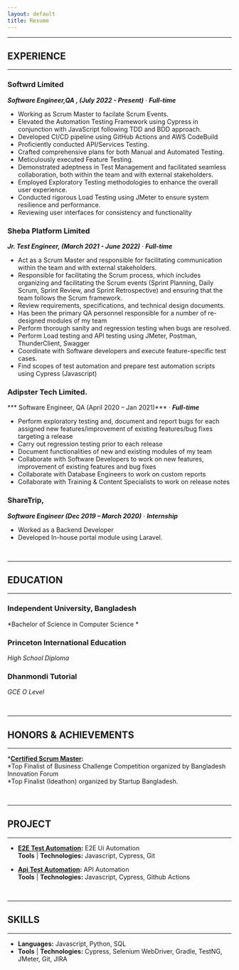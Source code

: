 ```yaml
---
layout: default
title: Resume
---
```


---
## EXPERIENCE
---
### Softwrd Limited  
***Software Engineer,QA , (July 2022 - Present)*** &middot;	***Full-time***   

* Working as Scrum Master to facilate Scrum Events.
* Elevated the Automation Testing Framework using Cypress in conjunction with JavaScript following TDD and BDD approach. 
* Developed CI/CD pipeline using GitHub Actions and AWS CodeBuild
* Proficiently conducted API/Services Testing.
* Crafted comprehensive plans for both Manual and Automated Testing.
* Meticulously executed Feature Testing.
* Demonstrated adeptness in Test Management and facilitated seamless collaboration, both within the team and with external stakeholders.
* Employed Exploratory Testing methodologies to enhance the overall user experience.
* Conducted rigorous Load Testing using JMeter to ensure system resilience and performance.
* Reviewing user interfaces for consistency and functionality

### Sheba Platform Limited  
***Jr. Test Engineer, (March 2021 - June 2022)*** &middot;	***Full-time***   

* Act as a Scrum Master and responsible for facilitating communication within the team and with external stakeholders. 
* Responsible for facilitating the Scrum process, which includes organizing and facilitating the Scrum events (Sprint Planning, Daily Scrum, Sprint   Review, and Sprint Retrospective) and ensuring that the team follows the Scrum framework.
* Review requirements, specifications, and technical design documents.
* Has been the primary QA personnel responsible for a number of re-designed modules of my team
* Perform thorough sanity and regression testing when bugs are resolved.
* Perform Load testing and API testing using JMeter, Postman, ThunderClient, Swagger
*  Coordinate with Software developers and execute feature-specific test cases.
* Find scopes of test automation and prepare test automation scripts using Cypress (Javascript)


### Adipster Tech Limited. 
*** Software Engineer, QA (April 2020 – Jan 2021)*** &middot;	***Full-time*** 

* Perform exploratory testing and, document and report bugs for each assigned new
features/improvement of existing features/bug fixes targeting a release
* Carry out regression testing prior to each release
* Document functionalities of new and existing modules of my team
* Collaborate with Software Developers to work on new features, improvement of existing features and bug fixes
* Collaborate with Database Engineers to work on custom reports
* Collaborate with Training & Content Specialists to work on release notes


### ShareTrip,  
***Software Engineer (Dec 2019 – March 2020)*** &middot;	***Internship***
* Worked as a Backend Developer
* Developed In-house portal module using Laravel.



<br />

---
## EDUCATION
---
### Independent University, Bangladesh  
*Bachelor of Science in Computer Science *  
 

### Princeton International Education
*High School Diploma*  

### Dhanmondi Tutorial
*GCE O Level*  


<br />

---
## HONORS & ACHIEVEMENTS
---
***[Certified Scrum Master](https://bcert.me/scaipyhek):**<br />
*Top Finalist of Business Challenge Competition organized by Bangladesh Innovation Forum<br />
*Top Finalist (Ideathon) organized by Startup Bangladesh.


<br />

---
## PROJECT
---
* **[E2E Test Automation](https://github.com/ash1814/ash1814-Smanager_website_e2e_cypress-):** E2E Ui Automation  
**Tools** &#124; **Technologies:** Javascript, Cypress, Git 

* **[Api Test Automation](https://github.com/ash1814/Api_automation_using_cypress):** API Automation  
**Tools** &#124; **Technologies:** Javascript, Cypress, Github Actions 

<br />
  
---
## SKILLS  
---
* **Languages:** Javascript, Python, SQL
* **Tools** &#124; **Technologies:** Cypress, Selenium WebDriver, Gradle, TestNG, JMeter, Git, JIRA
